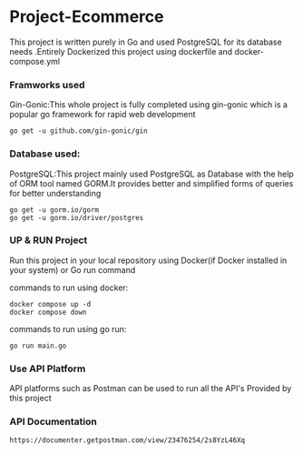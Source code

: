 
# Project-Ecommerce

This project is written purely in Go and used PostgreSQL for its database needs
.Entirely Dockerized this project using dockerfile and docker-compose.yml

### Framworks used
Gin-Gonic:This whole project is fully completed using gin-gonic which is a popular go framework for rapid web development
```
go get -u github.com/gin-gonic/gin
```

### Database used:
PostgreSQL:This project mainly used PostgreSQL as Database with the help of ORM tool named GORM.It provides better and simplified forms of queries for better understanding

```
go get -u gorm.io/gorm
go get -u gorm.io/driver/postgres
```
### UP & RUN Project
Run this project in your local repository using Docker(if Docker installed in your system) or Go run command

commands to run using docker:
```
docker compose up -d
docker compose down
```
commands to run using go run:
```
go run main.go
```

### Use API Platform
API platforms such as Postman can be used to run all the API's Provided by this project

### API Documentation
```
https://documenter.getpostman.com/view/23476254/2s8YzL46Xq
```
